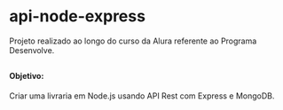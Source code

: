 # api-node-express

<p>Projeto realizado ao longo do curso da Alura referente ao Programa Desenvolve.</p>
  
  ##
<h4>Objetivo:</h4>
<p>Criar uma livraria em Node.js usando API Rest com Express e MongoDB.</p>
